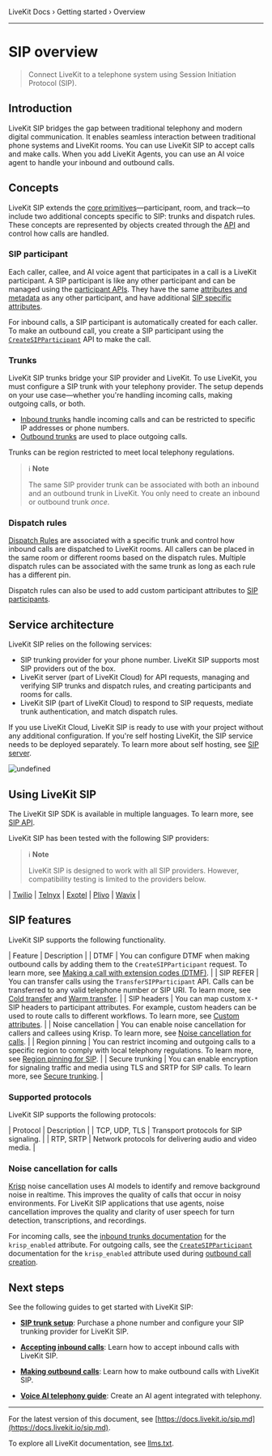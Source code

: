LiveKit Docs › Getting started › Overview

---

# SIP overview

> Connect LiveKit to a telephone system using Session Initiation Protocol (SIP).

## Introduction

LiveKit SIP bridges the gap between traditional telephony and modern digital communication. It enables seamless interaction between traditional phone systems and LiveKit rooms. You can use LiveKit SIP to accept calls and make calls. When you add LiveKit Agents, you can use an AI voice agent to handle your inbound and outbound calls.

## Concepts

LiveKit SIP extends the [core primitives](https://docs.livekit.io/home/get-started/api-primitives.md)—participant, room, and track—to include two additional concepts specific to SIP: trunks and dispatch rules. These concepts are represented by objects created through the [API](https://docs.livekit.io/sip/api.md) and control how calls are handled.

### SIP participant

Each caller, callee, and AI voice agent that participates in a call is a LiveKit participant. A SIP participant is like any other participant and can be managed using the [participant APIs](https://docs.livekit.io/home/server/managing-participants.md). They have the same [attributes and metadata](https://docs.livekit.io/home/client/data/participant-attributes.md) as any other participant, and have additional [SIP specific attributes](https://docs.livekit.io/sip/sip-participant.md).

For inbound calls, a SIP participant is automatically created for each caller. To make an outbound call, you create a SIP participant using the [`CreateSIPParticipant`](https://docs.livekit.io/sip/api.md#createsipparticipant) API to make the call.

### Trunks

LiveKit SIP trunks bridge your SIP provider and LiveKit. To use LiveKit, you must configure a SIP trunk with your telephony provider. The setup depends on your use case—whether you're handling incoming calls, making outgoing calls, or both.

- [Inbound trunks](https://docs.livekit.io/sip/trunk-inbound.md) handle incoming calls and can be restricted to specific IP addresses or phone numbers.
- [Outbound trunks](https://docs.livekit.io/sip/trunk-outbound.md) are used to place outgoing calls.

Trunks can be region restricted to meet local telephony regulations.

> ℹ️ **Note**
> 
> The same SIP provider trunk can be associated with both an inbound and an outbound trunk in LiveKit. You only need to create an inbound or outbound trunk _once_.

### Dispatch rules

[Dispatch Rules](https://docs.livekit.io/sip/dispatch-rule.md) are associated with a specific trunk and control how inbound calls are dispatched to LiveKit rooms. All callers can be placed in the same room or different rooms based on the dispatch rules. Multiple dispatch rules can be associated with the same trunk as long as each rule has a different pin.

Dispatch rules can also be used to add custom participant attributes to [SIP participants](https://docs.livekit.io/sip/sip-participant.md).

## Service architecture

LiveKit SIP relies on the following services:

- SIP trunking provider for your phone number. LiveKit SIP supports most SIP providers out of the box.
- LiveKit server (part of LiveKit Cloud) for API requests, managing and verifying SIP trunks and dispatch rules, and creating participants and rooms for calls.
- LiveKit SIP (part of LiveKit Cloud) to respond to SIP requests, mediate trunk authentication, and match dispatch rules.

If you use LiveKit Cloud, LiveKit SIP is ready to use with your project without any additional configuration. If you're self hosting LiveKit, the SIP service needs to be deployed separately. To learn more about self hosting, see [SIP server](https://docs.livekit.io/home/self-hosting/sip-server.md).

![undefined]()

## Using LiveKit SIP

The LiveKit SIP SDK is available in multiple languages. To learn more, see [SIP API](https://docs.livekit.io/sip/api.md).

LiveKit SIP has been tested with the following SIP providers:

> ℹ️ **Note**
> 
> LiveKit SIP is designed to work with all SIP providers. However, compatibility testing is limited to the providers below.

| [Twilio](https://www.twilio.com/) | [Telnyx](https://telnyx.com/) | [Exotel](https://exotel.com) | [Plivo](https://www.plivo.com) | [Wavix](https://wavix.com/resources/guides/livekit) |

## SIP features

LiveKit SIP supports the following functionality.

| Feature | Description |
| DTMF | You can configure DTMF when making outbound calls by adding them to the `CreateSIPParticipant` request. To learn more, see [Making a call with extension codes (DTMF)](https://docs.livekit.io/sip/outbound-calls.md#dtmf). |
| SIP REFER | You can transfer calls using the `TransferSIPParticipant` API. Calls can be transferred to any valid telephone number or SIP URI. To learn more, see [Cold transfer](https://docs.livekit.io/sip/transfer-cold.md) and [Warm transfer](https://docs.livekit.io/sip/transfer-warm.md). |
| SIP headers | You can map custom `X-*` SIP headers to participant attributes. For example, custom headers can be used to route calls to different workflows. To learn more, see [Custom attributes](https://docs.livekit.io/sip/sip-participant.md#custom-attributes). |
| Noise cancellation | You can enable noise cancellation for callers and callees using Krisp. To learn more, see [Noise cancellation for calls](#noise-cancellation-for-calls). |
| Region pinning | You can restrict incoming and outgoing calls to a specific region to comply with local telephony regulations. To learn more, see [Region pinning for SIP](https://docs.livekit.io/sip/cloud.md#region-pinning). |
| Secure trunking | You can enable encryption for signaling traffic and media using TLS and SRTP for SIP calls. To learn more, see [Secure trunking](https://docs.livekit.io/sip/secure-trunking.md). |

### Supported protocols

LiveKit SIP supports the following protocols:

| Protocol | Description |
| TCP, UDP, TLS | Transport protocols for SIP signaling. |
| RTP, SRTP | Network protocols for delivering audio and video media. |

### Noise cancellation for calls

[Krisp](https://krisp.ai) noise cancellation uses AI models to identify and remove background noise in realtime. This improves the quality of calls that occur in noisy environments. For LiveKit SIP applications that use agents, noise cancellation improves the quality and clarity of user speech for turn detection, transcriptions, and recordings.

For incoming calls, see the [inbound trunks documentation](https://docs.livekit.io/sip/trunk-inbound.md) for the `krisp_enabled` attribute. For outgoing calls, see the [`CreateSIPParticipant`](https://docs.livekit.io/sip/api.md#createsipparticipant) documentation for the `krisp_enabled` attribute used during [outbound call creation](https://docs.livekit.io/sip/outbound-calls.md).

## Next steps

See the following guides to get started with LiveKit SIP:

- **[SIP trunk setup](https://docs.livekit.io/sip/quickstarts/configuring-sip-trunk.md)**: Purchase a phone number and configure your SIP trunking provider for LiveKit SIP.

- **[Accepting inbound calls](https://docs.livekit.io/sip/accepting-calls.md)**: Learn how to accept inbound calls with LiveKit SIP.

- **[Making outbound calls](https://docs.livekit.io/sip/making-calls.md)**: Learn how to make outbound calls with LiveKit SIP.

- **[Voice AI telephony guide](https://docs.livekit.io/agents/start/telephony.md)**: Create an AI agent integrated with telephony.

---


For the latest version of this document, see [https://docs.livekit.io/sip.md](https://docs.livekit.io/sip.md).

To explore all LiveKit documentation, see [llms.txt](https://docs.livekit.io/llms.txt).